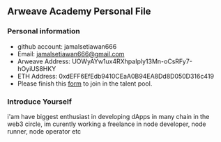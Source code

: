 ## Arweave Academy Personal File

### Personal information

- github account: jamalsetiawan666
- Email: jamalsetiawan666@gmail.com
- Arweave Address: UOWyAYw1ux4RXhpaIply13Mn-oCsRFy7-hOyiUS8HKY
- ETH Address: 0xdEFF6EfEdb9410CEaA0B94EA8Dd8D050D316c419
- Please finish this [form](https://docs.google.com/forms/d/e/1FAIpQLSfWA5fIIcBgmRppm3jNz5vmf9Mai_QMVil-2pO4r7YKn_Zhtw/viewform?usp=sf_link) to join in the talent pool.

### Introduce Yourself
 i'am have biggest enthusiast in developing dApps in many chain in the web3 circle, im curently working a freelance in node developer, node runner, node operator etc
